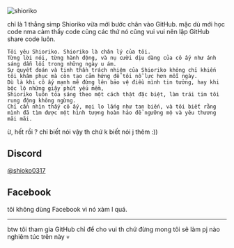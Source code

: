 ![shioriko](https://r4.wallpaperflare.com/wallpaper/151/955/763/mifune-shioriko-love-live-series-hd-wallpaper-c466e2443789226dedec807d4a0a7eda.jpg)

chỉ là 1 thằng simp Shioriko vừa mới bước chân vào GitHub. mặc dù mới học code nma cảm thấy code củng các thứ nó cũng vui vui nên lập GitHub share code luôn.

```
Tôi yêu Shioriko. Shioriko là chân lý của tôi.
Từng lời nói, từng hành động, và nụ cười dịu dàng của cô ấy như ánh sáng dẫn lối trong những ngày u ám.
Sự quyết đoán và tinh thần trách nhiệm của Shioriko không chỉ khiến tôi khâm phục mà còn tạo cảm hứng để tôi nỗ lực hơn mỗi ngày.
Dù là khi cô ấy mạnh mẽ đứng lên bảo vệ điều mình tin tưởng, hay khi bộc lộ những giây phút yếu mềm,
Shioriko luôn tỏa sáng theo một cách thật đặc biệt, làm trái tim tôi rung động không ngừng.
Chỉ cần nhìn thấy cô ấy, mọi lo lắng như tan biến, và tôi biết rằng mình đã tìm được một hình tượng hoàn hảo để ngưỡng mộ và yêu thương mãi mãi.
```

ừ, hết rồi ? chỉ biết nói vậy th chứ k biết nói j thêm :))

## Discord

[@shioko0317](https://dsc.bio/shioko0317)

## Facebook

tôi không dùng Facebook vì nó xàm l quá.

---

btw tôi tham gia GitHub chỉ để cho vui th chứ đừng mong tôi sẽ làm pj nào nghiêm túc trên này 💀
